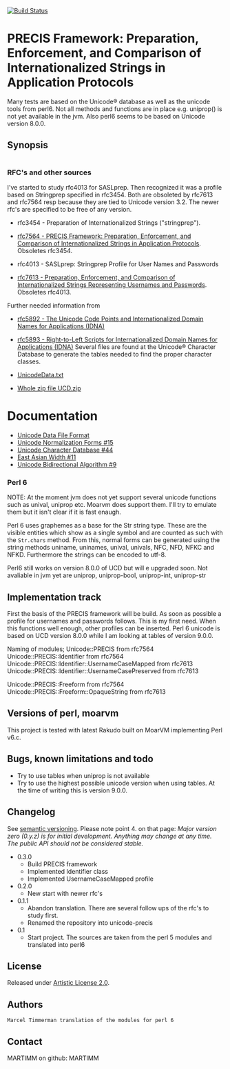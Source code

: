 [![Build Status](https://travis-ci.org/MARTIMM/unicode-precis.svg?branch=master)](https://travis-ci.org/MARTIMM/unicode-precis)

# PRECIS Framework: Preparation, Enforcement, and Comparison of Internationalized Strings in Application Protocols

Many tests are based on the Unicode® database as well as the unicode tools from perl6. Not all methods and functions are in place e.g. uniprop() is not yet available in the jvm. Also perl6 seems to be based on Unicode version 8.0.0.

## Synopsis

```
```

### RFC's and other sources

I've started to study rfc4013 for SASLprep. Then recognized it was a profile based on Stringprep specified in rfc3454. Both are obsoleted by rfc7613 and rfc7564 resp because they are tied to Unicode version 3.2. The newer rfc's are specified to be free of any version.

* rfc3454 - Preparation of Internationalized Strings ("stringprep").
* [rfc7564 - PRECIS Framework: Preparation, Enforcement, and Comparison of Internationalized Strings in Application Protocols](https://tools.ietf.org/html/rfc7564#section-4.1). Obsoletes rfc3454.

* rfc4013 - SASLprep: Stringprep Profile for User Names and Passwords
* [rfc7613 - Preparation, Enforcement, and Comparison of Internationalized Strings Representing Usernames and Passwords](https://tools.ietf.org/html/rfc7613#section-3.1). Obsoletes rfc4013.

Further needed information from
* [rfc5892 - The Unicode Code Points and Internationalized Domain Names for Applications (IDNA)](https://tools.ietf.org/html/rfc5892#section-2.8)
* [rfc5893 - Right-to-Left Scripts for Internationalized Domain Names for Applications (IDNA)](https://tools.ietf.org/html/rfc5893#section-2)
Several files are found at the Unicode® Character Database to generate the tables needed to find the proper character classes.

* [UnicodeData.txt]( http://www.unicode.org/Public/9.0.0/ucd/UnicodeData.txt)
* [Whole zip file UCD.zip]( http://www.unicode.org/Public/9.0.0/ucd/UCD.zip)

# Documentation
  * [Unicode Data File Format]( ftp://unicode.org/Public/3.2-Update/UnicodeData-3.2.0.html)
  * [Unicode Normalization Forms \#15](http://unicode.org/reports/tr15/)
  * [Unicode Character Database \#44](http://unicode.org/reports/tr44/)
  * [East Asian Width \#11](http://unicode.org/reports/tr11/)
  * [Unicode Bidirectional Algorithm \#9](http://unicode.org/reports/tr9/)

### Perl 6

NOTE: At the moment jvm does not yet support several unicode functions such as
unival, uniprop etc. Moarvm does support them. I'll try to emulate them but it isn't clear if it is fast enaugh.

Perl 6 uses graphemes as a base for the Str string type. These are the visible entities which show as a single symbol and are counted as such with the ```Str.chars``` method. From this, normal forms can be generated using the string methods uniname, uninames, unival, univals, NFC, NFD, NFKC and NFKD. Furthermore the strings can be encoded to utf-8.

Perl6 still works on version 8.0.0 of UCD but will e upgraded soon.
Not avaliable in jvm yet are uniprop, uniprop-bool, uniprop-int, uniprop-str

## Implementation track

First the basis of the PRECIS framework will be build. As soon as possible a profile for usernames and passwords follows. This is my first need. When this functions well enough, other profiles can be inserted. Perl 6 unicode is based on UCD version 8.0.0 while I am looking at tables of version 9.0.0.

Naming of modules;
  Unicode::PRECIS                                           from rfc7564
  Unicode::PRECIS::Identifier                               from rfc7564
  Unicode::PRECIS::Identifier::UsernameCaseMapped           from rfc7613
  Unicode::PRECIS::Identifier::UsernameCasePreserved        from rfc7613

  Unicode::PRECIS::Freeform                                 from rfc7564
  Unicode::PRECIS::Freeform::OpaqueString                   from rfc7613

## Versions of perl, moarvm

This project is tested with latest Rakudo built on MoarVM implementing Perl v6.c.

## Bugs, known limitations and todo
* Try to use tables when uniprop is not available
* Try to use the highest possible unicode version when using tables. At the time of writing this is version 9.0.0.

## Changelog

See [semantic versioning](http://semver.org/). Please note point 4. on
that page: *Major version zero (0.y.z) is for initial development. Anything may
change at any time. The public API should not be considered stable.*

* 0.3.0
  * Build PRECIS framework
  * Implemented Identifier class
  * Implemented UsernameCaseMapped profile
* 0.2.0
  * New start with newer rfc's
* 0.1.1
  * Abandon translation. There are several follow ups of the rfc's to study first.
  * Renamed the repository into unicode-precis
* 0.1
  * Start project. The sources are taken from the perl 5 modules and translated into perl6

## License

Released under [Artistic License 2.0](http://www.perlfoundation.org/artistic_license_2_0).

## Authors

```
Marcel Timmerman translation of the modules for perl 6
```
## Contact

MARTIMM on github: MARTIMM

